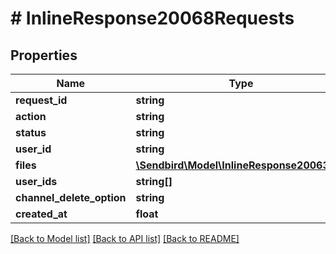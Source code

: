 # # InlineResponse20068Requests

## Properties

Name | Type | Description | Notes
------------ | ------------- | ------------- | -------------
**request_id** | **string** |  | [optional]
**action** | **string** |  | [optional]
**status** | **string** |  | [optional]
**user_id** | **string** |  | [optional]
**files** | [**\Sendbird\Model\InlineResponse20063File**](InlineResponse20063File.md) |  | [optional]
**user_ids** | **string[]** |  | [optional]
**channel_delete_option** | **string** |  | [optional]
**created_at** | **float** |  | [optional]

[[Back to Model list]](../../README.md#models) [[Back to API list]](../../README.md#endpoints) [[Back to README]](../../README.md)
